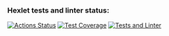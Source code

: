 ### Hexlet tests and linter status:
[![Actions Status](https://github.com/EmilMorua/python-project-50/workflows/hexlet-check/badge.svg)](https://github.com/EmilMorua/python-project-50/actions)
[![Test Coverage](https://api.codeclimate.com/v1/badges/ad6ffcad69d43ac046c5/test_coverage)](https://codeclimate.com/github/EmilMorua/python-project-50/test_coverage)
[![Tests and Linter](https://github.com/EmilMorua/python-project-50/actions/workflows/test_and_linter.yml/badge.svg)](https://github.com/EmilMorua/python-project-50/actions/workflows/test_and_linter.yml)